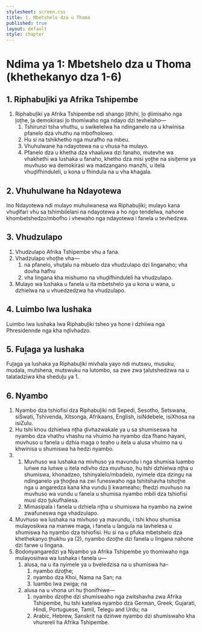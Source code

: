 ```yaml
---
stylesheet: screen.css
title: 1. Mbetshelo dza u Thoma
published: true
layout: default
style: chapter
---
```


# Ndima ya 1: Mbetshelo dza u Thoma (khethekanyo dza 1-6)

## 1. Riphabuḽiki ya Afrika Tshipembe

1.	Riphabuḽiki ya Afrika Tshipembe ndi shango ḽithihi, ḽo ḓiimisaho nga    ḽoṱhe, ḽa demokirasi ḽo thomiwaho nga ndayo dzi tevhelaho—
	1.	Tshirunzi tsha vhuthu, u swikelelwa ha ndinganelo na u khwinisa pfanelo dza vhuthu na mbofholowo.
	1.	Hu si na tshikhetho nga murafho na mbeu.
	1.	Vhuhulwane ha ndayotewa na u vhusa ha mulayo.
	1.	Pfanelo dza u khetha dza vhaaluwa dzi fanaho, mutevhe wa vhakhethi wa lushaka u fanaho, khetho dza misi yoṱhe na sisiṱeme ya muvhuso wa demokirasi wa madzangano manzhi, u itela vhuḓifhinduleli, u kona u fhindula na u vha khagala.

## 2. Vhuhulwane ha Ndayotewa

Ino Ndayotewa ndi mulayo muhulwanesa wa Riphabuḽiki; mulayo kana vhuḓifari vhu sa tshimbilelani na ndayotewa a ho ngo tendelwa, nahone khombetshedzo/mbofho i vhewaho nga ndayotewa i fanela u tevhedzwa.

## 3. Vhudzulapo

1.	Vhudzulapo Afrika Tshipembe vhu a fana.
2.	Vhadzulapo vhoṱhe vha—
	1.	na pfanelo, vhuṱalu na mbuelo dza vhudzulapo dzi linganaho; vha dovha hafhu
	1.	vha lingana kha mishumo na vhuḓifhinduleli ha vhudzulapo.
3.	Mulayo wa lushaka u fanela u ita mbetshelo ya u kona u wana, u dzhielwa na u vhuedzedzwa ha vhudzulapo.

## 4. Luimbo lwa lushaka

Luimbo lwa lushaka lwa Riphabuḽiki tsheo ya hone i dzhiiwa nga Phresidennde nga kha nḓivhadzo.

## 5. Fuḽaga ya lushaka

Fuḽaga ya lushaka ya Riphabuḽiki mivhala yayo ndi mutswu, musuku, mudala, mutshena, mutswuku na lutombo, sa zwe zwa ṱalutshedzwa na u talatadziwa kha sheduḽu ya 1.

## 6. Nyambo

1.	Nyambo dza tshiofisi dza Riphabuḽiki ndi Sepedi, Sesotho, Setswana, siSwati, Tshivenda, Xitsonga, Afrikaans, English, isiNdebele, isiXhosa na isiZulu.
2.	Hu tshi khou dzhielwa nṱha ḓivhazwakale ya u sa shumiseswa ha nyambo dza vhathu vhashu na vhuimo ha nyambo dza fhano hayani, muvhuso u fanela u dzhia maga o teaho u itela u alusa vhuimo na u khwinisa u shumiswa ha hedzi nyambo.
3.	
	1.	Muvhuso wa lushaka na mivhuso ya mavundu i nga shumisa luambo luṅwe na luṅwe u itela ndivho dza muvhuso, hu tshi dzhielwa nṱha u shumiswa, khonadzeo, tshinyalelo/mbadelo, nyimele dza dzingu na ndinganelo ya    ṱhoḓea na zwi funeswaho nga tshitshavha tshoṱhe nga u angaredza kana kha vundu ḽi kwameaho; fhedzi muvhuso na muvhuso wa vundu u fanela u shumisa nyambo mbili dza tshiofisi musi dzo ṱukufhalesa.
	1.	Mimasipala i fanela u dzhiela nṱha u shumiswa ha nyambo na zwine zwafuneswa nga vhadzulapo.
4.	Muvhuso wa lushaka na mivhuso ya mavundu, i tshi khou shumisa mulayosikwa na maṅwe maga, i fanela u langula na lavhelesa u shumiswa ha nyambo dza tshiofisi. Hu si na u pfuka mbetshelo dza khethekanyo ṱhukhu ya (2), nyambo dzoṱhe dzi fanela u lingana nahone dzi farwe u lingana.
5.	Bodonyangaredzi ya Nyambo ya Afrika Tshipembe yo thomiwaho nga mulayosiṅwa wa lushaka i fanela u—
	1.	alusa, na u ita nyimele ya u bveledzisa na u shumiswa ha–
		1.	nyambo dzoṱhe;
		1.	nyambo dza Khoi, Nama na San; na
		1.	luambo lwa zwiga; na
	1.	alusa na u vhona uri hu ṱhonifhiwe—
		1.	nyambo dzoṱhe dzi shumiswaho nga zwitshavha zwa Afrika Tshipembe, hu tshi katelwa nyambo dza German, Greek, Gujarati, Hindi, Portuguese, Tamil, Telegu and Urdu; na
		1.	Arabic, Hebrew, Sanskrit na dziṅwe nyambo dzi shumiswaho kha vhurereli ha Afrika Tshipembe.
